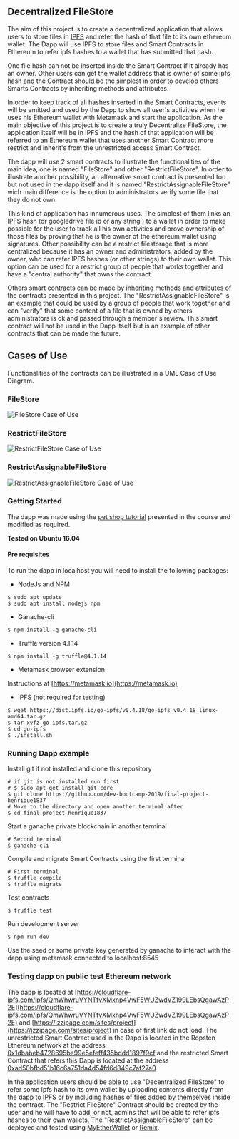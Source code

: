 
## Decentralized FileStore

The aim of this project is to create a decentralized application that allows users to store files in [IPFS](https://ipfs.io) and refer the hash of that file to its own ethereum wallet. The Dapp will use IPFS to store files and Smart Contracts in Ethereum to refer ipfs hashes to a wallet that has submitted that hash.

One file hash can not be inserted inside the Smart Contract if it already has an owner. Other users can get the wallet address that is owner of some ipfs hash and the Contract should be the  simplest in order to develop others Smarts Contracts by inheriting methods and attributes.

In order to keep track of all hashes inserted in the Smart Contracts, events will be emitted and used by the Dapp to show all user's activities when he uses his Ethereum wallet with Metamask and start the application. As the main objective of this project is to create a truly Decentralize FileStore, the application itself will be in IPFS and the hash of that application will be referred to an Ethereum wallet that uses another Smart Contract more restrict and inherit's from the unrestricted access Smart Contract.

The dapp will use 2 smart contracts to illustrate the functionalities of the main idea, one is named "FileStore" and other "RestrictFileStore". In order to illustrate another possibility, an alternative smart contract is presented too but not used in the dapp itself and it is named "RestrictAssignableFileStore" wich main difference is the option to administrators verify some file that they do not own.

This kind of application has innumerous uses. The simplest of them links an IPFS hash (or googledrive file id or any string ) to a wallet in order to make possible for the user to track all his own activities and prove ownership of those files by proving that he is the owner of the ethereum wallet using signatures. Other possibility can be a restrict filestorage that is more centralized because it has an owner and administrators, added by the owner, who can refer IPFS hashes (or other strings) to their own wallet. This option can be used for a restrict group of people that works together and have a "central authority" that owns the contract.

Others smart contracts can be made by inheriting methods and attributes of the contracts presented in this project. The "RestrictAssignableFileStore" is an example that could be used by a group of people that work together and can "verify" that some content of a file that is owned by others administrators is ok and passed through a member's review. This smart contract will not be used in the Dapp itself but is an example of other contracts that can be made the future.


## Cases of Use

Functionalities of the contracts can be illustrated in a UML Case of Use Diagram.

### FileStore

![FileStore Case of Use](img/fsUseCase.jpeg "Figure 1: FileStore Case of Use")

### RestrictFileStore

![RestrictFileStore Case of Use](img/rfsUseCase.jpeg "Figure 2: RestrictFileStore Case of Use")

### RestrictAssignableFileStore

![RestrictAssignableFileStore Case of Use](img/arfsUseCase.jpeg "Figure 3: RestrictAssignableFileStore Case of Use")

### Getting Started

The dapp was made using the [pet shop tutorial](https://truffleframework.com/tutorials/pet-shop) presented in the course and modified as required.

**Tested on Ubuntu 16.04**

#### Pre requisites

To run the dapp in localhost you will need to install the following packages:

* NodeJs and NPM

```
$ sudo apt update
$ sudo apt install nodejs npm
```

* Ganache-cli

```
$ npm install -g ganache-cli
```

* Truffle version 4.1.14

```
$ npm install -g truffle@4.1.14
```

* Metamask browser extension

Instructions at [https://metamask.io](https://metamask.io)

* IPFS (not required for testing)

```
$ wget https://dist.ipfs.io/go-ipfs/v0.4.18/go-ipfs_v0.4.18_linux-amd64.tar.gz
$ tar xvfz go-ipfs.tar.gz
$ cd go-ipfs
$ ./install.sh
```

### Running Dapp example

Install git if not installed and clone this repository

```
# if git is not installed run first
# $ sudo apt-get install git-core
$ git clone https://github.com/dev-bootcamp-2019/final-project-henrique1837
# Move to the directory and open another terminal after
$ cd final-project-henrique1837
```

Start a ganache private blockchain in another terminal

```
# Second terminal
$ ganache-cli
```

Compile and migrate Smart Contracts using the first terminal

```
# First terminal
$ truffle compile
$ truffle migrate
```

Test contracts

```
$ truffle test
```

Run development server

```
$ npm run dev
```

Use the seed or some private key generated by ganache to interact with the dapp using metamask connected to localhost:8545

### Testing dapp on public test Ethereum network


The dapp is located at [https://cloudflare-ipfs.com/ipfs/QmWhwruVYNTfvXMxnp4VwF5WUZwdVZ199LEbsQgawAzP2E](https://cloudflare-ipfs.com/ipfs/QmWhwruVYNTfvXMxnp4VwF5WUZwdVZ199LEbsQgawAzP2E) and [https://izzipage.com/sites/project](https://izzipage.com/sites/project) in case of first link do not load.
The unrestricted Smart Contract used in the Dapp is located in the Ropsten Ethereum network at the address [0x1dbabeb4728695be99e5efeff435bddd1897f9cf](https://ropsten.etherscan.io/address/0x1dbabeb4728695be99e5efeff435bddd1897f9cf) and  the restricted Smart Contract that refers this Dapp is located at the address [0xad50bfbd51b16c6a751da4d54fd6d849c7af27a0](https://ropsten.etherscan.io/address/0xad50bfbd51b16c6a751da4d54fd6d849c7af27a0).

 In the application users should be able to use "Decentralized FileStore" to refer some ipfs hash to its own wallet by uploading contents directly from the dapp to IPFS or by including hashes of files added by themselves inside the contract. The "Restrict FileStore" Contract should be created by the user and he will have to add, or not, admins that will be able to refer ipfs hashes to their own wallets. The "RestrictAssignableFileStore" can be deployed and tested using [MyEtherWallet](https://www.myetherwallet.com/) or [Remix](https://remix.ethereum.org/).
